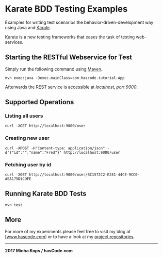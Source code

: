 # Karate BDD Testing Examples

Examples for writing test scenarios the behavior-driven-development way using Java and [Karate].

[Karate] is a new testing frameworks that eases the task of testing web-services.


## Starting the RESTful Webservice for Test

Simply run the following command using [Maven].

```
mvn exec:java -Dexec.mainClass=com.hascode.tutorial.App
```

Afterwards the REST service is accessible at _localhost_, _port 9000_.


## Supported Operations

### Listing all users

```
curl -XGET http://localhost:9000/user
```

### Creating new user

```
curl -XPOST -H"Content-type: application/json" -d'{"id":"","name":"Fred"}' http://localhost:9000/user
```

### Fetching user by id

```
curl -XGET http://localhost:9000/user/BC1572C2-E281-44CE-9CC0-AEA175D1CDFE
```

## Running Karate BDD Tests


```
mvn test
```


## More
For more of my experiments please feel free to visit my blog at [www.hascode.com] or to have a look at my [project repositories].

----

**2017 Micha Kops / hasCode.com**

  [www.hascode.com]:http://www.hascode.com/
  [project repositories]:https://bitbucket.org/hascode/
  [Karate]:https://github.com/intuit/karate
  [Maven]:http://maven.apache.org
